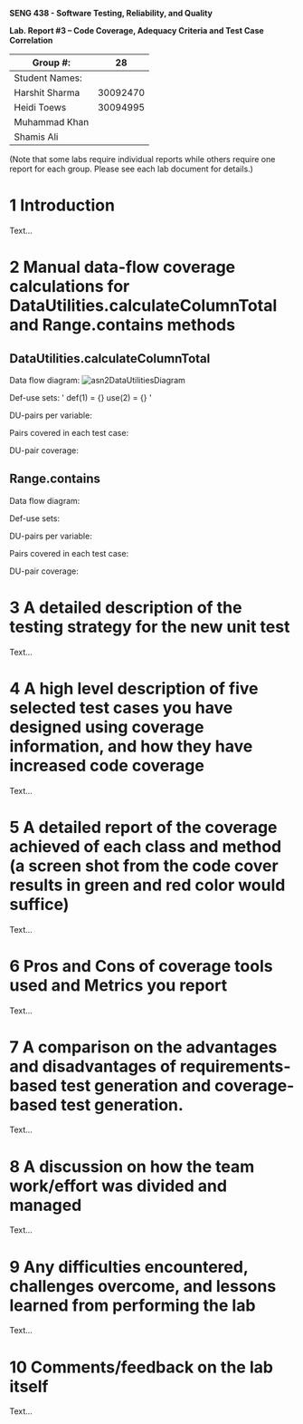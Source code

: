 **SENG 438 - Software Testing, Reliability, and Quality**

**Lab. Report #3 – Code Coverage, Adequacy Criteria and Test Case Correlation**

| Group \#:      |    28    |
| -------------- | ---      |
| Student Names: |          |
| Harshit Sharma | 30092470 |
| Heidi Toews    | 30094995 |
| Muhammad Khan  |          |
| Shamis Ali     |          |

(Note that some labs require individual reports while others require one report
for each group. Please see each lab document for details.)

# 1 Introduction

Text…

# 2 Manual data-flow coverage calculations for DataUtilities.calculateColumnTotal and Range.contains methods

## DataUtilities.calculateColumnTotal

Data flow diagram: 
![asn2DataUtilitiesDiagram](https://user-images.githubusercontent.com/81480268/156485739-7b29a0b5-49ff-4c98-88ca-7092254873ba.jpg)

Def-use sets: 
'
def(1) = {}
use(2) = {}
'

DU-pairs per variable: 

Pairs covered in each test case: 

DU-pair coverage: 

## Range.contains 

Data flow diagram: 

Def-use sets: 

DU-pairs per variable: 

Pairs covered in each test case: 

DU-pair coverage: 

# 3 A detailed description of the testing strategy for the new unit test

Text…

# 4 A high level description of five selected test cases you have designed using coverage information, and how they have increased code coverage

Text…

# 5 A detailed report of the coverage achieved of each class and method (a screen shot from the code cover results in green and red color would suffice)

Text…

# 6 Pros and Cons of coverage tools used and Metrics you report

Text…

# 7 A comparison on the advantages and disadvantages of requirements-based test generation and coverage-based test generation.

Text…

# 8 A discussion on how the team work/effort was divided and managed

Text…

# 9 Any difficulties encountered, challenges overcome, and lessons learned from performing the lab

Text…

# 10 Comments/feedback on the lab itself

Text…
